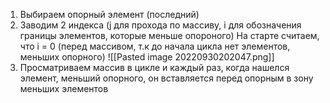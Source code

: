 1. Выбираем опорный элемент (последний)
2. Заводим 2 индекса (j для прохода по массиву, i для обозначения границы элементов, которые меньше опороного)
	На старте считаем, что i = 0 (перед массивом, т.к до начала цикла нет элементов, меньших опорного)
	![[Pasted image 20220930202047.png]]
3.  Просматриваем массив в цикле и каждый раз, когда нашелся элемент, меньший опорного, он вставляется перед опорным в зону меньших элементов


